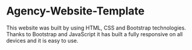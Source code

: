 # Agency-Website-Template
This website was built by using HTML, CSS and Bootstrap technologies. 
Thanks to Bootstrap and JavaScript it has built a fully responsive on all devices and it is easy to use. 
